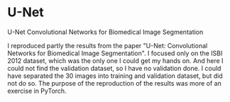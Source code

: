 # U-Net
U-Net Convolutional Networks for Biomedical Image Segmentation

I reproduced partly the results from the paper "U-Net: Convolutional Networks for Biomedical Image Segmentation". I focused only on the ISBI 2012 dataset, which was the only one I could get my hands on. And here I could not find the validation dataset, so I have no validation done. I could have separated the 30 images into training and validation dataset, but did not do so. The purpose of the reproduction of the results was more of an exercise in PyTorch.

